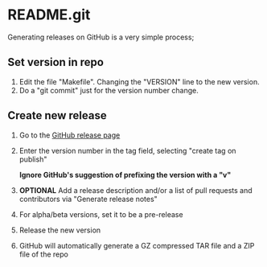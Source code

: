 # README.git

Generating releases on GitHub is a very simple process;

## Set version in repo
1) Edit the file "Makefile".  Changing the "VERSION" line to the new version.
2) Do a "git commit" just for the version number change.

## Create new release
1) Go to the [GitHub release page](https://github.com/ncroxon/gnu-efi/releases/new)
2) Enter the version number in the tag field, selecting "create tag on publish"

   **Ignore GitHub's suggestion of prefixing the version with a "v"**
3) **OPTIONAL**
   Add a release description and/or a list of pull requests and contributors via "Generate release notes"
4) For alpha/beta versions, set it to be a pre-release
5) Release the new version
6) GitHub will automatically generate a GZ compressed TAR file and a ZIP file of the repo

    


